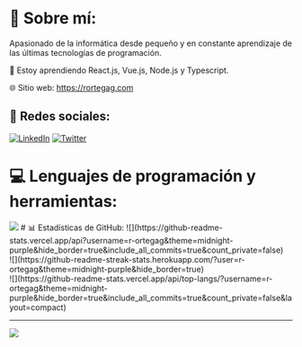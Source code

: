 # 💫 Sobre mí:
Apasionado de la informática desde pequeño y en constante aprendizaje de las últimas tecnologías de programación.

🌱 Estoy aprendiendo React.js, Vue.js, Node.js y Typescript.

🌐 Sitio web: https://rortegag.com

## 👨 Redes sociales:
[![LinkedIn](https://img.shields.io/badge/LinkedIn-%230077B5.svg?logo=linkedin&logoColor=white)](https://linkedin.com/in/raul-ortega-gallego) [![Twitter](https://img.shields.io/badge/Twitter-%231DA1F2.svg?logo=Twitter&logoColor=white)](https://twitter.com/@r_ortegag) 

# 💻 Lenguajes de programación y herramientas:
<img src='https://cdn.jsdelivr.net/gh/devicons/devicon/icons/devicon/devicon-original.svg'>
# 📊 Estadísticas de GitHub:
![](https://github-readme-stats.vercel.app/api?username=r-ortegag&theme=midnight-purple&hide_border=true&include_all_commits=true&count_private=false)<br/>
![](https://github-readme-streak-stats.herokuapp.com/?user=r-ortegag&theme=midnight-purple&hide_border=true)<br/>
![](https://github-readme-stats.vercel.app/api/top-langs/?username=r-ortegag&theme=midnight-purple&hide_border=true&include_all_commits=true&count_private=false&layout=compact)

---
[![](https://visitcount.itsvg.in/api?id=r-ortegag&icon=5&color=12)](https://visitcount.itsvg.in)
